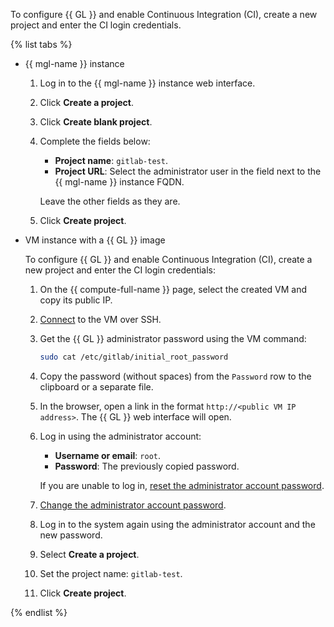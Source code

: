 To configure {{ GL }} and enable Continuous Integration (CI), create a new project and enter the CI login credentials.

{% list tabs %}

- {{ mgl-name }} instance

  1. Log in to the {{ mgl-name }} instance web interface.
  1. Click **Create a project**.
  1. Click **Create blank project**.
  1. Complete the fields below:
     * **Project name**: `gitlab-test`.
     * **Project URL**: Select the administrator user in the field next to the {{ mgl-name }} instance FQDN.

     Leave the other fields as they are.
  1. Click **Create project**.

- VM instance with a {{ GL }} image

  To configure {{ GL }} and enable Continuous Integration (CI), create a new project and enter the CI login credentials:
  1. On the {{ compute-full-name }} page, select the created VM and copy its public IP.
  1. [Connect](../../compute/operations/vm-connect/ssh.md) to the VM over SSH.
  1. Get the {{ GL }} administrator password using the VM command:

     ```bash
     sudo cat /etc/gitlab/initial_root_password
     ```

  1. Copy the password (without spaces) from the `Password` row to the clipboard or a separate file.
  1. In the browser, open a link in the format `http://<public VM IP address>`. The {{ GL }} web interface will open.
  1. Log in using the administrator account:
     * **Username or email**: `root`.
     * **Password**: The previously copied password.

     If you are unable to log in, [reset the administrator account password](https://docs.gitlab.com/ee/security/reset_user_password.html#reset-your-root-password).
  1. [Change the administrator account password](https://docs.gitlab.com/ee/user/profile/#change-your-password).
  1. Log in to the system again using the administrator account and the new password.
  1. Select **Create a project**.
  1. Set the project name: `gitlab-test`.
  1. Click **Create project**.

{% endlist %}